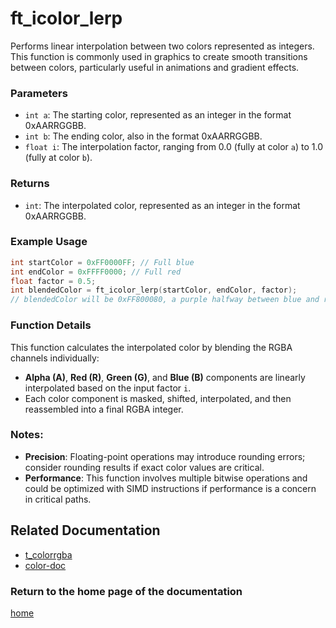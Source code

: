 # ft_icolor_lerp
Performs linear interpolation between two colors represented as integers. This function is commonly used in graphics to create smooth transitions between colors, particularly useful in animations and gradient effects.

### Parameters
- `int a`: The starting color, represented as an integer in the format 0xAARRGGBB.
- `int b`: The ending color, also in the format 0xAARRGGBB.
- `float i`: The interpolation factor, ranging from 0.0 (fully at color `a`) to 1.0 (fully at color `b`).

### Returns
- `int`: The interpolated color, represented as an integer in the format 0xAARRGGBB.

### Example Usage
```c
int startColor = 0xFF0000FF; // Full blue
int endColor = 0xFFFF0000; // Full red
float factor = 0.5;
int blendedColor = ft_icolor_lerp(startColor, endColor, factor);
// blendedColor will be 0xFF800080, a purple halfway between blue and red
```

### Function Details
This function calculates the interpolated color by blending the RGBA channels individually:
- **Alpha (A)**, **Red (R)**, **Green (G)**, and **Blue (B)** components are linearly interpolated based on the input factor `i`.
- Each color component is masked, shifted, interpolated, and then reassembled into a final RGBA integer.

### Notes:
- **Precision**: Floating-point operations may introduce rounding errors; consider rounding results if exact color values are critical.
- **Performance**: This function involves multiple bitwise operations and could be optimized with SIMD instructions if performance is a concern in critical paths.

## Related Documentation
- [t_colorrgba](./t_colorrgba.md)
- [color-doc](../color-doc.md)

### Return to the home page of the documentation
[home](../home.md)
